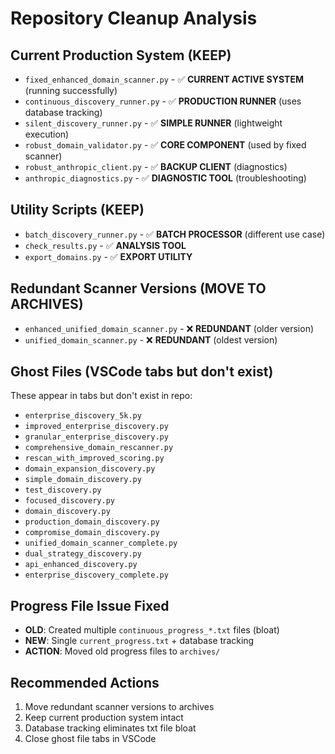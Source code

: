 # Repository Cleanup Analysis

## Current Production System (KEEP)
- `fixed_enhanced_domain_scanner.py` - ✅ **CURRENT ACTIVE SYSTEM** (running successfully)
- `continuous_discovery_runner.py` - ✅ **PRODUCTION RUNNER** (uses database tracking)
- `silent_discovery_runner.py` - ✅ **SIMPLE RUNNER** (lightweight execution)
- `robust_domain_validator.py` - ✅ **CORE COMPONENT** (used by fixed scanner)
- `robust_anthropic_client.py` - ✅ **BACKUP CLIENT** (diagnostics)
- `anthropic_diagnostics.py` - ✅ **DIAGNOSTIC TOOL** (troubleshooting)

## Utility Scripts (KEEP)
- `batch_discovery_runner.py` - ✅ **BATCH PROCESSOR** (different use case)
- `check_results.py` - ✅ **ANALYSIS TOOL** 
- `export_domains.py` - ✅ **EXPORT UTILITY**

## Redundant Scanner Versions (MOVE TO ARCHIVES)
- `enhanced_unified_domain_scanner.py` - ❌ **REDUNDANT** (older version)
- `unified_domain_scanner.py` - ❌ **REDUNDANT** (oldest version)

## Ghost Files (VSCode tabs but don't exist)
These appear in tabs but don't exist in repo:
- `enterprise_discovery_5k.py`
- `improved_enterprise_discovery.py` 
- `granular_enterprise_discovery.py`
- `comprehensive_domain_rescanner.py`
- `rescan_with_improved_scoring.py`
- `domain_expansion_discovery.py`
- `simple_domain_discovery.py`
- `test_discovery.py`
- `focused_discovery.py`
- `domain_discovery.py`
- `production_domain_discovery.py`
- `compromise_domain_discovery.py`
- `unified_domain_scanner_complete.py`
- `dual_strategy_discovery.py`
- `api_enhanced_discovery.py`
- `enterprise_discovery_complete.py`

## Progress File Issue Fixed
- **OLD**: Created multiple `continuous_progress_*.txt` files (bloat)
- **NEW**: Single `current_progress.txt` + database tracking
- **ACTION**: Moved old progress files to `archives/`

## Recommended Actions
1. Move redundant scanner versions to archives
2. Keep current production system intact
3. Database tracking eliminates txt file bloat
4. Close ghost file tabs in VSCode
